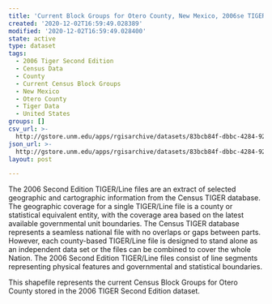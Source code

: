 ```yaml
---
title: 'Current Block Groups for Otero County, New Mexico, 2006se TIGER'
created: '2020-12-02T16:59:49.028389'
modified: '2020-12-02T16:59:49.028400'
state: active
type: dataset
tags:
  - 2006 Tiger Second Edition
  - Census Data
  - County
  - Current Census Block Groups
  - New Mexico
  - Otero County
  - Tiger Data
  - United States
groups: []
csv_url: >-
  http://gstore.unm.edu/apps/rgisarchive/datasets/83bcb84f-dbbc-4284-92e8-e5183f3e878f/tgr2006se_oter_grpcu.derived.csv
json_url: >-
  http://gstore.unm.edu/apps/rgisarchive/datasets/83bcb84f-dbbc-4284-92e8-e5183f3e878f/tgr2006se_oter_grpcu.derived.json
layout: post

---
```

The 2006 Second Edition TIGER/Line files are an extract of selected geographic and cartographic information from the Census TIGER database.  The geographic coverage for a single TIGER/Line file is a county or statistical equivalent entity, with the coverage area based on the latest available governmental unit boundaries. The Census TIGER database represents a seamless national file with no overlaps or gaps between parts.  However, each county-based TIGER/Line file is designed to stand alone as an independent data set or the files can be combined to cover the whole Nation.  The 2006 Second Edition  TIGER/Line files consist of line segments representing physical features and governmental and statistical boundaries.  

This shapefile represents the current Census Block Groups for Otero County stored in the 2006 TIGER Second Edition dataset.
